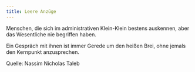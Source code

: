 ```yaml
---
title: Leere Anzüge
---
```


Menschen, die sich im administrativen Klein-Klein bestens auskennen, aber das Wesentliche nie begriffen haben.  

Ein Gespräch mit ihnen ist immer Gerede um den heißen Brei, ohne jemals den Kernpunkt anzusprechen.  

Quelle: Nassim Nicholas Taleb
